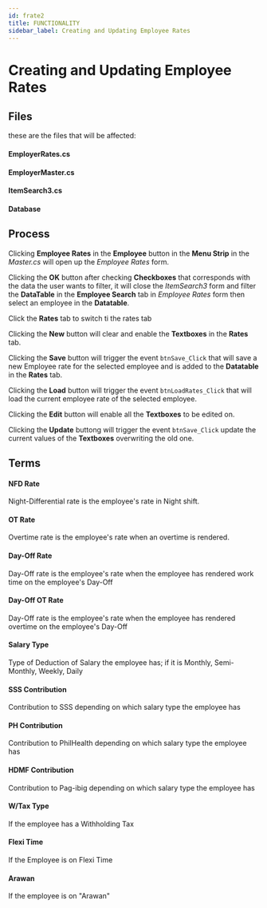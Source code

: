 ```yaml
---
id: frate2
title: FUNCTIONALITY
sidebar_label: Creating and Updating Employee Rates
---
```

# Creating and Updating Employee Rates 

## Files
these are the files that will be affected:

#### EmployerRates.cs
#### EmployerMaster.cs
#### ItemSearch3.cs
#### Database


## Process 

Clicking **Employee Rates** in the **Employee** button in the **Menu Strip** in the _Master.cs_ will open up the _Employee Rates_ form.

Clicking the **OK** button after checking **Checkboxes** that corresponds with the data the user wants to filter, it  will close the _ItemSearch3_ form and filter the **DataTable** in the **Employee Search** tab in _Employee Rates_ form then select an employee  in the **Datatable**.

Click the **Rates** tab to switch ti the rates tab

Clicking the **New** button will clear and enable the **Textboxes** in the **Rates** tab. 

Clicking the **Save** button will trigger the event `btnSave_Click`  that will save a new Employee rate for the selected employee and is added to the **Datatable** in the **Rates** tab.

Clicking the **Load** button will trigger the event `btnLoadRates_Click` that will load the current employee rate of the selected employee.

Clicking the **Edit** button will enable all the **Textboxes** to be edited on.

Clicking the **Update** buttong will trigger the event `btnSave_Click` update the current values of the **Textboxes** overwriting the old one.


## Terms

#### NFD Rate
Night-Differential rate is the employee's rate in Night shift.

#### OT Rate
Overtime rate is the employee's rate when an overtime is rendered.

#### Day-Off Rate
Day-Off rate is the employee's rate when the employee has rendered work time on the employee's Day-Off

#### Day-Off OT Rate
Day-Off rate is the employee's rate when the employee has rendered overtime on the employee's Day-Off

#### Salary Type
Type of Deduction of Salary the employee has; if it is Monthly, Semi-Monthly, Weekly, Daily

#### SSS Contribution
Contribution to SSS depending on which salary type the employee has

#### PH Contribution
Contribution to PhilHealth depending on which salary type the employee has

#### HDMF Contribution
Contribution to Pag-ibig depending on which salary type the employee has

#### W/Tax Type
If the employee has a Withholding Tax

#### Flexi Time
If the Employee is on Flexi Time

#### Arawan
If the employee is on "Arawan"